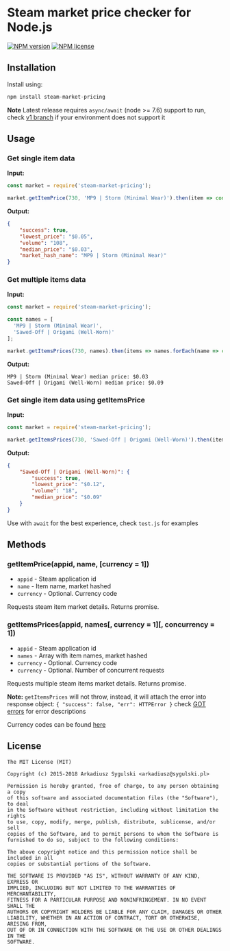# Steam market price checker for Node.js
[![NPM version](https://img.shields.io/npm/v/steam-market-pricing.svg)](https://npmjs.org/package/steam-market-pricing "View this project on NPM")
[![NPM license](https://img.shields.io/npm/l/steam-market-pricing.svg)](https://npmjs.org/package/steam-market-pricing "View this project on NPM")

## Installation

Install using:
```js
npm install steam-market-pricing
```

**Note** Latest release requires `async/await` (node >= 7.6) support to run, check [v1 branch](https://github.com/Aareksio/node-steam-market-pricing/tree/v1) if your environment does not support it

## Usage

### Get single item data
**Input:**
```js
const market = require('steam-market-pricing');

market.getItemPrice(730, 'MP9 | Storm (Minimal Wear)').then(item => console.log(item));
```

**Output:**
```json
{
    "success": true,
    "lowest_price": "$0.05",
    "volume": "108",
    "median_price": "$0.03",
    "market_hash_name": "MP9 | Storm (Minimal Wear)"
}
```

### Get multiple items data
**Input:**
```js
const market = require('steam-market-pricing');

const names = [
  'MP9 | Storm (Minimal Wear)',
  'Sawed-Off | Origami (Well-Worn)'
];

market.getItemsPrices(730, names).then(items => names.forEach(name => console.log(`${name}: ${items[name].median_price}`)));
```

**Output:**
```
MP9 | Storm (Minimal Wear) median price: $0.03
Sawed-Off | Origami (Well-Worn) median price: $0.09
```

### Get single item data using getItemsPrice
**Input:**
```js
const market = require('steam-market-pricing');

market.getItemsPrices(730, 'Sawed-Off | Origami (Well-Worn)').then(items => console.log(items));
```

**Output:**
```json
{
    "Sawed-Off | Origami (Well-Worn)": {
        "success": true,
        "lowest_price": "$0.12",
        "volume": "18",
        "median_price": "$0.09"
    }
}
```

Use with `await` for the best experience, check `test.js` for examples

## Methods

### getItemPrice(appid, name, [currency = 1])
- `appid` - Steam application id
- `name` - Item name, market hashed
- `currency` - Optional. Currency code

Requests steam item market details. Returns promise.

### getItemsPrices(appid, names[, currency = 1][, concurrency = 1])
- `appid` - Steam application id
- `names` - Array with item names, market hashed
- `currency` - Optional. Currency code
- `currency` - Optional. Number of concurrent requests

Requests multiple steam items market details. Returns promise. 

**Note:** `getItemsPrices` will not throw, instead, it will attach the error into response object: `{ "success": false, "err": HTTPError }` check [GOT errors](https://www.npmjs.com/package/got#errors) for error descriptions

Currency codes can be found [here](https://github.com/SteamRE/SteamKit/blob/master/Resources/SteamLanguage/enums.steamd)

## License

```
The MIT License (MIT)

Copyright (c) 2015-2018 Arkadiusz Sygulski <arkadiusz@sygulski.pl>

Permission is hereby granted, free of charge, to any person obtaining a copy
of this software and associated documentation files (the "Software"), to deal
in the Software without restriction, including without limitation the rights
to use, copy, modify, merge, publish, distribute, sublicense, and/or sell
copies of the Software, and to permit persons to whom the Software is
furnished to do so, subject to the following conditions:

The above copyright notice and this permission notice shall be included in all
copies or substantial portions of the Software.

THE SOFTWARE IS PROVIDED "AS IS", WITHOUT WARRANTY OF ANY KIND, EXPRESS OR
IMPLIED, INCLUDING BUT NOT LIMITED TO THE WARRANTIES OF MERCHANTABILITY,
FITNESS FOR A PARTICULAR PURPOSE AND NONINFRINGEMENT. IN NO EVENT SHALL THE
AUTHORS OR COPYRIGHT HOLDERS BE LIABLE FOR ANY CLAIM, DAMAGES OR OTHER
LIABILITY, WHETHER IN AN ACTION OF CONTRACT, TORT OR OTHERWISE, ARISING FROM,
OUT OF OR IN CONNECTION WITH THE SOFTWARE OR THE USE OR OTHER DEALINGS IN THE
SOFTWARE.
```

